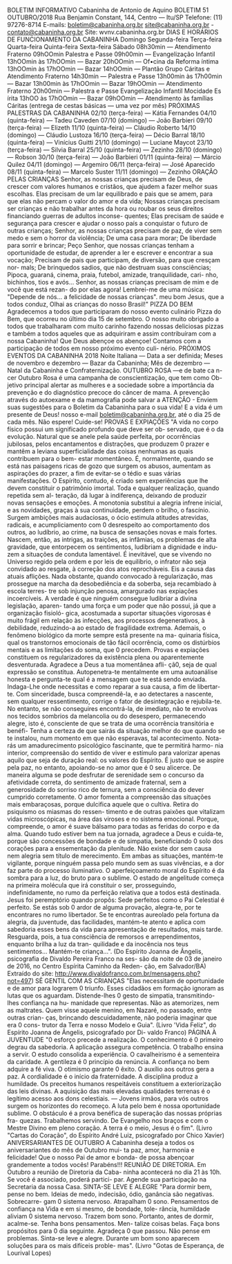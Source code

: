 BOLETIM INFORMATIVO 
Cabaninha de Antonio de Aquino 
BOLETIM 51 OUTUBRO/2018 
Rua Benjamin Constant, 144, Centro — Itu/SP 
Telefone: (11) 97276-8714 
E-mails: boletim@cabaninha.org.br 
site@cabaninha.org.br - contato@cabaninha.org.br 
Site: wvnv.cabaninha.org.br 
DIAS E HORÁRIOS DE FUNCIONAMENTO DA CABANINHA 
Domingo 
Segunda-feira 
Terça-feira 
Quarta-feira 
Quinta-feira 
Sexta-feira 
Sábado 
08h30min — Atendimento Fraterno 
09hOOmin Palestra e Passe 
09h00min — Evangelização Infantil 
13hOOmin às 17hOOmin — Bazar 
20hOOmin — Of•cina da Reforma íntima 
13hOOmin às 17hOOmin — Bazar 
14hOOmin — Plantão Grupo Cáritas 
e Atendimento Fraterno 
14h30min — Palestra e Passe 
13h00min às 17h00min — Bazar 
13h00min às 17hOOmin — Bazar 
19hOOmin — Atendimento Fraterno 
20h00min — Palestra e Passe 
Evangelização Infantil 
Mocidade Es írita 
13hOO às 17hOOmin — Bazar 
09hOOmin — Atendimento às famílias Cáritas 
(entrega de cestas básicas — uma vez por mês) 
PRÓXIMAS PALESTRAS DA CABANINHA 
02/10 (terça-feira) — Kátia Fernandes 
04/10 (quinta-feira) — Tadeu Caveden 
07/10 (domingo) — João Barbieri 
09/10 (terça-feira) — Elizeth 
11/10 (quinta-feira) — Cláudio Roberto 
14/10 (domingo) — Cláudio Lustoza 
16/10 (terça-feira) — Décio Barral 
18/10 (quinta-feira) — Vinícius Guitti 
21/10 (domingo) — Luciane Maycot 
23/10 (terça-feira) — Silvia Barral 
25/10 (quinta-feira) — Zezinho 
28/10 (domingo) — Robson 
30/10 (terça-feira) — João Barbieri 
01/11 (quinta-feira) — Márcio Quilez 
04/11 (domingo) — Argemiro 
06/11 (terça-feira) — José Aparecido 
08/11 (quinta-feira) — Marcelo Suster 
11/11 (domingo) — Zezinho 
ORAÇÃO PELAS CRIANÇAS 
Senhor, as nossas crianças precisam de Deus, de crescer com valores 
humanos e cristãos, que ajudem a fazer melhor suas escolhas. 
Elas precisam de um lar equilibrado e pais que se amem, para que elas 
não percam o valor do amor e da vida; 
Nossas crianças precisam ser crianças e não trabalhar antes da hora 
ou roubar os seus direitos financiando guerras de adultos inconse- 
quentes; 
Elas precisam de saúde e segurança para crescer e ajudar o nosso país 
a conquistar o futuro de outras crianças; 
Senhor, as nossas crianças precisam de paz, de viver sem medo e sem 
o horror da violência; 
De uma casa para morar; De liberdade para sorrir e brincar; 
Peço Senhor, que nossas crianças tenham a oportunidade de estudar, 
de aprender a ler e escrever e encontrar a sua vocação; 
Precisam de pais que participam, de diversão, para que cresçam nor- 
mals; 
De brinquedos sadios, que não destruam suas consciências; 
Pipoca, guaraná, cinema, praia, futebol, amizade, tranquilidade, cari- 
nho, bichinhos, tios e avós... 
Senhor, as nossas crianças precisam de mim e de você que está rezan- 
do por elas agora! Lembrei-me de uma música: "Depende de nós... a 
felicidade de nossas crianças". 
meu bom Jesus, que a todos conduz, Olhai as crianças do nosso 
Brasil!" 
PIZZA DO BEM 
Agradecemos a todos que participaram do nosso evento culinário Pizza 
do Bem, que ocorreu no último dia 15 de setembro. O nosso muito 
obrigado a todos que trabalharam com muito carinho fazendo nossas 
deliciosas pizzas e também a todos aqueles que as adquiriram e assim 
contribuíram com a nossa Cabaninha! 
Que Deus abençoe os abençoe! 
Contamos com a participação de todos em nosso próximo evento culi- 
nério. 
PRÓXIMOS EVENTOS DA CABANINHA 2018 
Noite Italiana — Data a ser definida; 
Meses de novembro e dezembro — Bazar da Cabaninha; 
Mês de dezembro — Natal da Cabaninha e Confraternização. 
OUTUBRO 
ROSA 
—e de bate 
ca n-cer 
Outubro Rosa é uma campanha de conscientização, que tem como Ob- 
jetivo principal alertar as mulheres e a sociedade sobre a importância 
da prevenção e do diagnóstico precoce do câncer de mama. 
A prevenção através do autoexame e da mamografia pode salvar a 
ATENÇÃO - Enviem suas sugestões para o Boletim da Cabaninha para o 
sua vida! E a vida é um presente de Deus! 
nosso e-mail boletim@cabaninha.org.br, até o dia 25 de cada mês. 
Não espere! Cuide-se! 
PROVAS E EXPIAÇÕES 
"A vida no corpo físico possui um significado profundo que deve ser ob- 
servado, que é o da evolução. 
Natural que se anele pela saúde perfeita, por ocorrências jubilosas, pelos 
encantamentos e distrações, que produzem 0 prazer e mantêm a leviana 
superficialidade das coisas nenhumas as quais contribuem para o bem- 
estar momentâneo. É, normalmente, quando se está nas paisagens ricas 
de gozo que surgem os abusos, aumentam as aspirações do prazer, a fim 
de evitar-se o tédio e suas várias manifestações. 
O Espírito, contudo, é criado sem experiências que lhe devem constituir o 
patrimônio imortal. Toda e qualquer realização, quando repetida sem al- 
teração, dá lugar à indiferença, deixando de produzir novas sensações e 
emoções. A monotonia substitui a alegria infrene inicial, e as novidades, 
graças à sua continuidade, perdem o brilho, o fascínio. 
Surgem ambições mais audaciosas, o ócio estimula atitudes atrevidas, 
radicais, e acumpliciamento com 0 desrespeito ao comportamento dos 
outros, ao ludíbrio, ao crime, na busca de sensações novas e mais fortes. 
Nascem, então, as intrigas, as traições, as infâmias, os problemas de alta 
gravidade, que entorpecem os sentimentos, ludibriam a dignidade e indu- 
zem a situações de conduta lamentável. 
É inevitável, que se vivendo no Universo regido pela ordem e por leis de 
equilibrio, o infrator não seja convidado ao resgate, à correção dos atos 
reprocháveis. Eis a causa das atuais aflições. 
Nada obstante, quando convocado à regularização, mas prossegue na 
marcha da desobediência e da soberba, seja recambiado à escola terres- 
tre sob injunção penosa, amargurado nas expiações incoercíveis. 
A verdade é que ninguém consegue ludibriar a divina legislação, aparen- 
tando uma força e um poder que não possui, já que a organização fisioló- 
gica, acostumada a suportar situações vigorosas é muito frágil em relação 
às infecções, aos processos degenerativos, à debilidade, reduzindo-a ao 
estado de fragilidade extrema. 
Ademais, o fenômeno biológico da morte sempre está presente na ma- 
quinaria física, qual os transtornos emocionais de tão fácil ocorrência, 
como os distúrbios mentais e as limitações do soma, que 0 precedem. 
Provas e expiações constituem os regularizadores da existência plena ou 
aparentemente desventurada. Agradece a Deus a tua momentânea afli- 
çã0, seja de qual expressão se constitua. Autopenetra-te mentalmente 
em uma autoanálise honesta e pergunta-te qual é a mensagem que te 
está sendo enviada. Indaga-Lhe onde necessitas e como reparar a sua 
causa, a fim de libertar-te. 
Com sinceridade, busca compreendê-la, e ao detectares a nascente, sem 
qualquer ressentimento, corrige o fator de desintegração e rejubila-te. No 
entanto, se não conseguires encontrá-la, de imediato, não te envolvas nos 
tecidos sombrios da melancolia ou do desespero, permanecendo alegre, 
isto é, consciente de que se trata de uma ocorrência transitória e benéfi- 
Tenha a certeza de que sairás da situação melhor do que quando se te 
instalou, num momento em que não esperavas, tal acontecimento. Nota- 
rás um amadurecimento psicológico fascinante, que te permitirá harmo- 
nia interior, compreensão do sentido de viver e estímulo para valorizar 
apenas aquilo que seja de duração real: os valores do Espírito. 
É justo que se aspire pela paz, no entanto, apoiando-se no amor que é 0 
seu alicerce. De maneira alguma se pode desfrutar de serenidade sem o 
concurso da afetividade correta, do sentimento de amizade fraternal, sem 
a generosidade do sorriso rico de ternura, sem a consciência do dever 
cumprido corretamente. 
O amor fomenta a compreensão das situações mais embaraçosas, porque 
dulcifica aquele que o cultiva. Retira do psiquismo os miasmas do ressen- 
timento e de outras paixões que vitalizam vidas microscópicas, na área 
das viroses e no sistema emocional. Porque, compreende, o amor é suave 
bálsamo para todas as feridas do corpo e da alma. 
Quando tudo estiver bem na tua jornada, agradece a Deus e cuida-te, 
porque são concessões de bondade e de simpatia, beneficiando 0 solo 
dos corações para a ensementação da plenitude. 
Não existe dor sem causa nem alegria sem título de merecimento. 
Em ambas as situações, mantém-te vigilante, porque ninguém passa pelo 
mundo sem as suas vivências, e a dor faz parte do processo iluminativo. O 
aperfeiçoamento moral do Espírito é da sombra para a luz, do bruto para 
o sublime. O estado de angelitude começa na primeira molécula que irá 
constituir o ser, prosseguindo, indefinidamente, no rumo da perfeição 
relativa que a todos está destinada. Jesus foi peremptório quando propôs: 
Sede perfeitos como o Pai Celestial é perfeito. 
Se estás sob 0 ardor de alguma provação, alegra-te, por te encontrares no 
rumo libertador. Se te encontras aureolado pela fortuna da alegria, da 
juventude, das facilidades, mantém-te atento e aplica com sabedoria esses 
bens da vida para apresentação de resultados, mais tarde. Resguarda, pois, a 
tua consciência de remorsos e arrependimentos, enquanto brilha a luz da tran- 
quilidade e da inocência nos teus sentimentos... 
Mantém-te criança...". 
(Do Espírito Joanna de Ângelis, psicografia de Divaldo Pereira Franco na ses- 
são da noite de 03 de janeiro de 2016, no Centro Espírita Caminho da Reden- 
ção, em Salvador/BA) 
Extraído do site: http://www.divaldofranco.com.br/mensagens.php?not=497) 
SÊ GENTIL COM AS CRIANÇAS 
"Elas necessitam de oportunidade e de amor para lograrem 0 triunfo. 
Esses cidadãos em formação ignoram as lutas que os aguardam. 
Distende-lhes 0 gesto de simpatia, transmitindo-lhes confiança na hu- 
manidade que representas. 
Não as atemorizes, nem as maltrates. 
Quem visse aquele menino, em Nazaré, no passado, entre outras crian- 
ças, brincando descuidadamente, não poderia imaginar que era 0 cons- 
trutor da Terra e nosso Modelo e Guia". 
(Livro 'Vida Feliz", do Espírito Joanna de Ângelis, psicografado por Di- 
valdo Franco) 
PÁGINA À JUVENTUDE 
"0 esforço precede a realização. 
O conhecimento é 0 primeiro degrau da sabedoria. 
A aplicação assegura competência. 
O trabalho ensina a servir. 
O estudo consolida a experiência. 
O cavalheirismo é a sementeira da caridade. 
A gentileza é 0 princípio da renúncia. 
A confiança no bem adquire a fé viva. 
O otimismo garante 0 êxito. 
O auxílio aos outros gera a paz. 
A cordialidade é o início da fraternidade. 
A disciplina produz a humildade. 
Os preceitos humanos respeitáveis constituem a exteriorização das leis 
divinas. 
A aquisição das mais elevadas qualidades terrenas é o legítimo acesso 
aos dons celestiais. 
— Jovens irmãos, para vós outros surgem os horizontes do recomeço. 
A luta pelo bem é nossa oportunidade sublime. 
O obstáculo é a prova benéfica de superação das nossas próprias fra- 
quezas. 
Trabalhemos servindo. 
De Evangelho nos braços e com o Mestre Divino em pleno coração. 
A terra é o meio, Jesus é o fim". 
(Livro "Cartas do Coração", do Espírito André Luiz, psicografado por 
Chico Xavier) 
ANIVERSARIANTES DE OUTUBRO 
A Cabaninha deseja a todos os aniversariantes do mês de Outubro mui- 
ta paz, amor, harmonia e felicidade! Que o nosso Pai de amor e bonda- 
de possa abençoar grandemente a todos vocês! Parabéns!!! 
REUNIÃO DE DIRETORIA. Em Outubro a reunião de Diretoria da Caba- 
ninha acontecerá no dia 21 às 10h. Se você é associado, poderá partici- 
par. Agende sua participação na Secretaria da nossa Casa. 
SINTA-SE LEVE E ALEGRE 
"Para dormir bem, pense no bem. 
Ideias de medo, indecisão, ódio, ganância são negativas. Sobrecarre- 
gam 0 sistema nervoso. Atrapalham 0 sono. 
Pensamentos de confiança na Vida e em si mesmo, de bondade, tole- 
rância, humildade aliviam 0 sistema nervoso. Trazem bom sono. 
Portanto, antes de dormir, acalme-se. Tenha bons pensamentos. Men- 
talize coisas belas. Faça bons propósitos para 0 dia seguinte. Agradeça 0 
que passou. 
Não pense em problemas. Sinta-se leve e alegre. 
Durante um bom sono aparecem soluções para os mais difíceis proble- 
mas". 
(Livro "Gotas de Esperança, de Lourival Lopes) 
